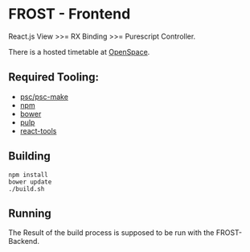 # FROST - Frontend

React.js View >>= RX Binding >>= Purescript Controller.

There is a hosted timetable at [OpenSpace](http://178.62.90.204/index.html).

## Required Tooling:
 - [psc/psc-make](http://www.purescript.org/)
 - [npm](http://nodejs.org/)
 - [bower](http://bower.io/)
 - [pulp](https://github.com/bodil/pulp)
 - [react-tools](https://www.npmjs.com/package/react-tools)

## Building

```
npm install
bower update
./build.sh
```

## Running

The Result of the build process is supposed to be run with the FROST-Backend.
